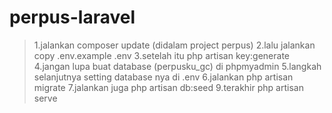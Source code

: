 # perpus-laravel

>1.jalankan composer update (didalam project perpus)
>2.lalu jalankan copy .env.example .env
>3.setelah itu php artisan key:generate
>4.jangan lupa buat database (perpusku_gc) di phpmyadmin
>5.langkah selanjutnya setting database nya di .env
>6.jalankan php artisan migrate
>7.jalankan juga php artisan db:seed
>9.terakhir php artisan serve
